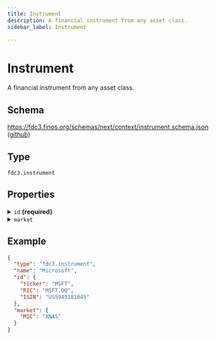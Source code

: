 ```yaml
---
title: Instrument
description: A financial instrument from any asset class.
sidebar_label: Instrument

---
```


# Instrument

A financial instrument from any asset class.

## Schema

<https://fdc3.finos.org/schemas/next/context/instrument.schema.json> ([github](https://github.com/finos/FDC3/tree/main/schemas/context/instrument.schema.json))

## Type

`fdc3.instrument`

## Properties

<details>
  <summary><code>id</code> <strong>(required)</strong></summary>

**type**: `object`

**Subproperties:**

<details>
  <summary><code>BBG</code></summary>

**type**: `string`

<https://www.bloomberg.com/\>

</details>

<details>
  <summary><code>CUSIP</code></summary>

**type**: `string`

<https://www.cusip.com/\>

</details>

<details>
  <summary><code>FDS_ID</code></summary>

**type**: `string`

<https://www.factset.com/\>

</details>

<details>
  <summary><code>FIGI</code></summary>

**type**: `string`

<https://www.openfigi.com/\>

</details>

<details>
  <summary><code>ISIN</code></summary>

**type**: `string`

<https://www.isin.org/\>

</details>

<details>
  <summary><code>PERMID</code></summary>

**type**: `string`

<https://permid.org/\>

</details>

<details>
  <summary><code>RIC</code></summary>

**type**: `string`

 <https://www.refinitiv.com/\>

</details>

<details>
  <summary><code>SEDOL</code></summary>

**type**: `string`

<https://www.lseg.com/sedol\>

</details>

<details>
  <summary><code>ticker</code></summary>

**type**: `string`

Unstandardized stock tickers

</details>

Any combination of instrument identifiers can be used together to resolve ambiguity, or for a better match. Not all applications will use the same instrument identifiers, which is why FDC3 allows for multiple to be specified. In general, the more identifiers an application can provide, the easier it will be to achieve interoperability.

It is valid to include extra properties and metadata as part of the instrument payload, but the minimum requirement is for at least one instrument identifier to be provided.

Try to only use instrument identifiers as intended. E.g. the `ticker` property is meant for tickers as used by an exchange.
If the identifier you want to share is not a ticker or one of the other standardized fields, define a property that makes it clear what the value represents. Doing so will make interpretation easier for the developers of target applications.

</details>

<details>
  <summary><code>market</code></summary>

**type**: `object`

**Subproperties:**

<details>
  <summary><code>MIC</code></summary>

**type**: `string`

<https://en.wikipedia.org/wiki/Market_Identifier_Code\>

</details>

<details>
  <summary><code>name</code></summary>

**type**: `string`

Human readable market name

</details>

<details>
  <summary><code>COUNTRY_ISOALPHA2</code></summary>

**type**: `string`

<https://www.iso.org/iso-3166-country-codes.html\>

</details>

<details>
  <summary><code>BBG</code></summary>

**type**: `string`

<https://www.bloomberg.com/\>

</details>

The `market` map can be used to further specify the instrument and help achieve interoperability between disparate data sources. This is especially useful when using an `id` field that is not globally unique.

</details>

## Example

```json
{
  "type": "fdc3.instrument",
  "name": "Microsoft",
  "id": {
    "ticker": "MSFT",
    "RIC": "MSFT.OQ",
    "ISIN": "US5949181045"
  },
  "market": {
    "MIC": "XNAS"
  }
}
```

